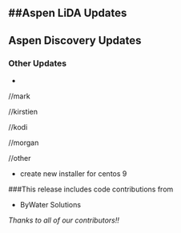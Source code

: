 ##Aspen LiDA Updates
- 

## Aspen Discovery Updates

### Other Updates
- 

//mark

//kirstien

//kodi

//morgan

//other
- create new installer for centos 9 

###This release includes code contributions from
- ByWater Solutions

_Thanks to all of our contributors!!_